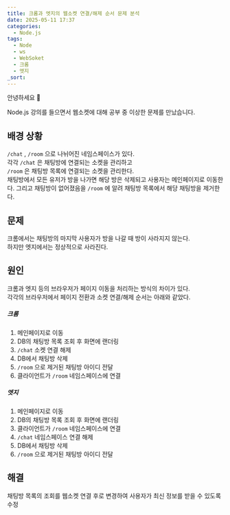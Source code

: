 ```yaml
---
title: 크롬과 엣지의 웹소켓 연결/해제 순서 문제 분석
date: 2025-05-11 17:37
categories:
  - Node.js
tags:
  - Node
  - ws
  - WebSoket
  - 크롬
  - 엣지
_sort:
---
```

안녕하세요 🐸  

Node.js 강의를 들으면서 웹소켓에 대해  공부 중 이상한 문제를 만났습니다.  

## 배경 상황
`/chat` , `/room` 으로 나뉘어진 네임스페이스가 있다.  
각각 `/chat` 은 채팅방에 연결되는 소켓을 관리하고  
`/room` 은 채팅방 목록에 연결되는 소켓을 관리한다.  
채팅방에서 모든 유저가 방을 나가면 해당 방은 삭제되고 사용자는 메인페이지로 이동한다. 그리고 채팅방이 없어졌음을 `/room` 에 알려 채팅방 목록에서 해당 채팅방을 제거한다.  

## 문제
 크롬에서는 채팅방의 마지막 사용자가 방을 나갈 때 방이 사라지지 않는다.  
 하지만 엣지에서는 정상적으로 사라진다.  

## 원인
크롬과 엣지 등의 브라우저가 페이지 이동을 처리하는 방식의 차이가 있다.  
각각의 브라우저에서 페이지 전환과 소켓 연결/해제 순서는 아래와 같았다.  
##### 크롬
1. 메인페이지로 이동
2. DB의 채팅방 목록 조회 후 화면에 랜더링
3. `/chat` 소켓 연결 해제
4. DB에서 채팅방 삭제
5. `/room` 으로 제거된 채팅방 아이디 전달
6. 클라이언트가 `/room` 네임스페이스에 연결
##### 엣지
1. 메인페이지로 이동
2. DB의 채팅방 목록 조회 후 화면에 랜더링
3. 클라이언트가 `/room` 네임스페이스에 연결
4. `/chat` 네임스페이스 연결 해제
5. DB에서 채팅방 삭제
6. `/room` 으로 제거된 채팅방 아이디 전달

## 해결
채팅방 목록의 조회를 웹소켓 연결 후로 변경하여 사용자가 최신 정보를 받을 수 있도록 수정
